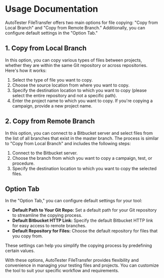 # Usage Documentation

AutoTester FileTransfer offers two main options for file copying: "Copy from Local Branch" and "Copy from Remote Branch." Additionally, you can configure default settings in the "Option Tab."

## 1. Copy from Local Branch

In this option, you can copy various types of files between projects, whether they are within the same Git repository or across repositories. Here's how it works:

1. Select the type of file you want to copy.
2. Choose the source location from where you want to copy.
3. Specify the destination location to which you want to copy (please select the entire repository and not a specific path).
4. Enter the project name to which you want to copy. If you're copying a campaign, provide a new project name.

## 2. Copy from Remote Branch

In this option, you can connect to a Bitbucket server and select files from the list of all branches that exist in the master branch. The process is similar to "Copy from Local Branch" and includes the following steps:

1. Connect to the Bitbucket server.
2. Choose the branch from which you want to copy a campaign, test, or procedure.
3. Specify the destination location to which you want to copy the selected files.

## Option Tab

In the "Option Tab," you can configure default settings for your tool:

- **Default Path to Your Git Repo:** Set a default path for your Git repository to streamline the copying process.
- **Default Bitbucket HTTP Link:** Specify the default Bitbucket HTTP link for easy access to remote branches.
- **Default Repository for Files:** Choose the default repository for files that you copy from.

These settings can help you simplify the copying process by predefining certain values.

With these options, AutoTester FileTransfer provides flexibility and convenience in managing your testing files and projects. You can customize the tool to suit your specific workflow and requirements.

